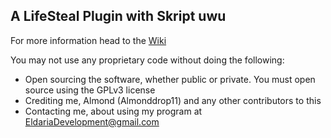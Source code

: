 
## A LifeSteal Plugin with Skript uwu
For more information head to the [Wiki](https://github.com/EldariaDevelopment/Skript-LifeSteal/wiki)

You may not use any proprietary code without doing the following:

* Open sourcing the software, whether public or private. You must open source using the GPLv3 license
* Crediting me, Almond (Almonddrop11) and any other contributors to this
* Contacting me, about using my program at EldariaDevelopment@gmail.com
